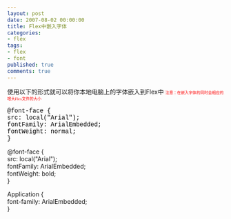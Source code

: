 ```yaml
---
layout: post
date: 2007-08-02 00:00:00
title: Flex中嵌入字体
categories:
- flex
tags:
- flex
- font
published: true
comments: true
---
```

<p>使用以下的形式就可以将你本地电脑上的字体嵌入到Flex中
<span style="font-size: xx-small;"><span style="font-family: 宋体; color: red;">注意：在嵌入字体的同时会相应的增大</span><span style="color: red;"><span style="font-family: Times New Roman;">Flex</span></span><span style="font-family: 宋体; color: red;">文件的大小</span></span></p>

<p><span style="font-size: xx-small;"></span><span style="color: red;"><span style="font-family: Courier New; color: #000000;">@font-face {<br />
src: local("Arial");<br />
fontFamily: ArialEmbedded;<br />
fontWeight: normal;<br />
}</span></span></p>

<p>@font-face {<br />
src: local("Arial");<br />
fontFamily: ArialEmbedded;<br />
fontWeight: bold;<br />
}</p>

<p>Application {<br />
font-family: ArialEmbedded;<br />
}</p>
